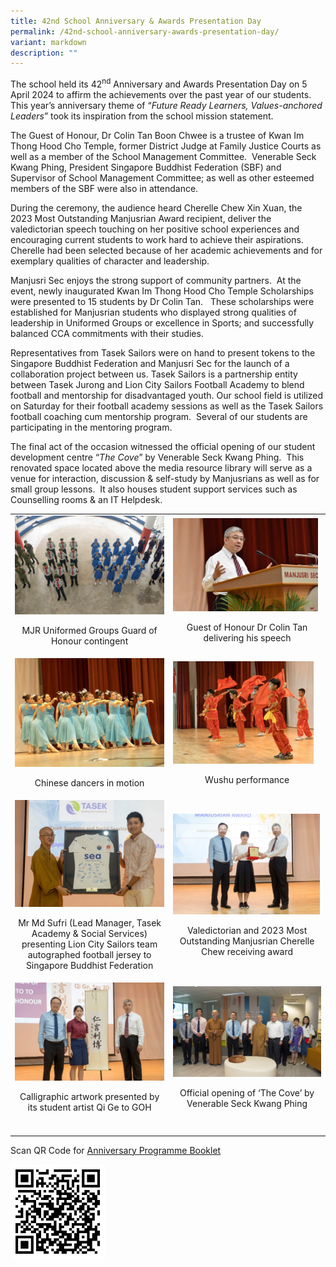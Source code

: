 ```yaml
---
title: 42nd School Anniversary & Awards Presentation Day
permalink: /42nd-school-anniversary-awards-presentation-day/
variant: markdown
description: ""
---
```

<p>The school held its 42<sup>nd</sup> Anniversary and Awards Presentation
Day on 5 April 2024 to affirm the achievements over the past year of our
students.&nbsp; This year’s anniversary theme of “<em>Future Ready Learners, Values-anchored Leaders</em>”
took its inspiration from the school mission statement.</p>
<p>The Guest of Honour, Dr Colin Tan Boon Chwee is a trustee of Kwan Im Thong
Hood Cho Temple, former District Judge at Family Justice Courts as well
as a member of the School Management Committee.&nbsp; Venerable Seck Kwang
Phing, President Singapore Buddhist Federation (SBF) and Supervisor of
School Management Committee; as well as other esteemed members of the SBF
were also in attendance.</p>
<p>During the ceremony, the audience heard Cherelle Chew Xin Xuan, the 2023
Most Outstanding Manjusrian Award recipient, deliver the valedictorian
speech touching on her positive school experiences and encouraging current
students to work hard to achieve their aspirations.&nbsp; Cherelle had
been selected because of her academic achievements and for exemplary qualities
of character and leadership.</p>
<p>Manjusri Sec enjoys the strong support of community partners.&nbsp; At
the event, newly inaugurated Kwan Im Thong Hood Cho Temple Scholarships
were presented to 15 students by Dr Colin Tan.&nbsp;&nbsp; These scholarships
were established for Manjusrian students who displayed strong qualities
of leadership in Uniformed Groups or excellence in Sports; and successfully
balanced CCA commitments with their studies.</p>
<p>Representatives from Tasek Sailors were on hand to present tokens to the
Singapore Buddhist Federation and Manjusri Sec for the launch of a collaboration
project between us. Tasek Sailors is a partnership entity between Tasek
Jurong and Lion City Sailors Football Academy to blend football and mentorship
for disadvantaged youth. Our school field is utilized on Saturday for their
football academy sessions as well as the Tasek Sailors football coaching
cum mentorship program.&nbsp; Several of our students are participating
in the mentoring program.</p>
<p>The final act of the occasion witnessed the official opening of our student
development centre “<em>The Cove</em>” by Venerable Seck Kwang Phing.&nbsp;
This renovated space located above the media resource library will serve
as a venue for interaction, discussion &amp; self-study by Manjusrians
as well as for small group lessons.&nbsp; It also houses student support
services such as Counselling rooms &amp; an IT Helpdesk.</p>
<table style="minWidth: 50px">
<colgroup>
<col>
<col>
</colgroup>
<tbody>
<tr>
<td rowspan="1" colspan="1">
<div class="isomer-image-wrapper">
<img style="width: 100%" height="auto" width="100%" alt="" src="/images/Spotlight/2024 Sch Anni/sch_anni1.jpg">
</div>
<p style="font-size:14px" align="center">MJR Uniformed Groups Guard of Honour contingent</p>
</td>
<td rowspan="1" colspan="1">
<div class="isomer-image-wrapper">
<img style="width: 98%;" height="auto" width="100%" alt="" src="/images/Spotlight/2024 Sch Anni/sch_anni2.jpg">
</div>
<p style="font-size:14px" align="center">Guest of Honour Dr Colin Tan delivering his speech</p>
</td>
</tr>
<tr>
<td rowspan="1" colspan="1">
<div class="isomer-image-wrapper">
<img style="width: 100%" height="auto" width="100%" alt="" src="/images/Spotlight/2024 Sch Anni/sch_anni3.jpg">
</div>
<p style="font-size:14px" align="center">Chinese dancers in motion</p>
</td>
<td rowspan="1" colspan="1">
<div class="isomer-image-wrapper">
<img style="width: 95%;" height="auto" width="100%" alt="" src="/images/Spotlight/2024 Sch Anni/sch_anni4.jpg">
</div>
<p style="font-size:14px" align="center">Wushu performance</p>
</td>
</tr>
<tr>
<td rowspan="1" colspan="1">
<div class="isomer-image-wrapper">
<img style="width: 100%" height="auto" width="100%" alt="" src="/images/Spotlight/2024 Sch Anni/sch_anni5.jpg">
</div>
<p style="font-size:14px" align="center">Mr Md Sufri (Lead Manager, Tasek Academy &amp; Social Services) presenting
Lion City Sailors team autographed football jersey to Singapore Buddhist
Federation</p>
</td>
<td rowspan="1" colspan="1">
<div class="isomer-image-wrapper">
<img style="width: 99%;" height="auto" width="100%" alt="" src="/images/Spotlight/2024 Sch Anni/sch_anni6.jpg">
</div>
<p style="font-size:14px" align="center">Valedictorian and 2023 Most Outstanding Manjusrian Cherelle Chew receiving
award</p>
</td>
</tr>
<tr>
<td rowspan="1" colspan="1">
<div class="isomer-image-wrapper">
<img style="width: 100%" height="auto" width="100%" alt="" src="/images/Spotlight/2024 Sch Anni/sch_anni7.jpg">
</div>
<p style="font-size:14px" align="center">Calligraphic artwork presented by its student artist Qi Ge to GOH</p>
</td>
<td rowspan="1" colspan="1">
<div class="isomer-image-wrapper">
<img style="width: 100%" height="auto" width="100%" alt="" src="/images/Spotlight/2024 Sch Anni/sch_anni8.jpg">
</div>
<p style="font-size:14px" align="center">Official opening of ‘The Cove’ by Venerable Seck Kwang Phing</p>
</td>
</tr>
<tr>
<td rowspan="1" colspan="1">
<p></p>
</td>
<td rowspan="1" colspan="1">
<p></p>
</td>
</tr>
</tbody>
</table>
<p>Scan QR Code for <a href="https://heyzine.com/flip-book/2f619a24a1.html" rel="noopener nofollow" target="_blank">Anniversary Programme Booklet</a>
</p>
<div class="isomer-image-wrapper">
<img style="width: 30%;" height="auto" width="100%" alt="Scan QR Code to access Programme Booklet" src="/images/Spotlight/42nd_sch_anni_prog_booklet.png">
</div>
<p></p>